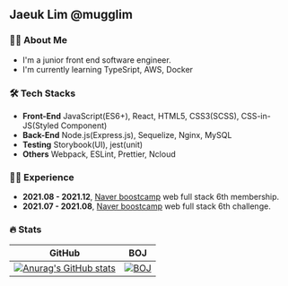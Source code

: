 ## Jaeuk Lim @mugglim

<h3 align="left">🙋‍♂️ About Me </h3> 

- I'm a junior front end software engineer.
- I'm currently learning TypeSript, AWS, Docker

<h3 align="left">🛠 Tech Stacks</h3> 

- **Front-End** JavaScript(ES6+), React, HTML5, CSS3(SCSS), CSS-in-JS(Styled Component) 
- **Back-End** Node.js(Express.js), Sequelize, Nginx, MySQL 
- **Testing** Storybook(UI), jest(unit)
- **Others** Webpack, ESLint, Prettier, Ncloud 


<h3 align="left">🏃‍♂️ Experience </h3> 

- **2021.08 - 2021.12**, [Naver boostcamp](https://boostcamp.connect.or.kr/) web full stack 6th membership.
- **2021.07 - 2021.08**, [Naver boostcamp](https://boostcamp.connect.or.kr/) web full stack 6th challenge.

<h3 align="left">🔥 Stats </h3>

|                                                                              GitHub                                                                               |                                                 BOJ                                                 |
| :---------------------------------------------------------------------------------------------------------------------------------------------------------------: | :--------------------------------------------------------------------------------------------------------: |
| [![Anurag's GitHub stats](https://github-readme-stats.vercel.app/api?username=mugglim&count_private=true&theme=dracula)](https://github.com/anuraghazra/github-readme-stats) | [![BOJ](http://mazassumnida.wtf/api/generate_badge?boj=mugglim)](https://www.acmicpc.net/user/mugglim) |



